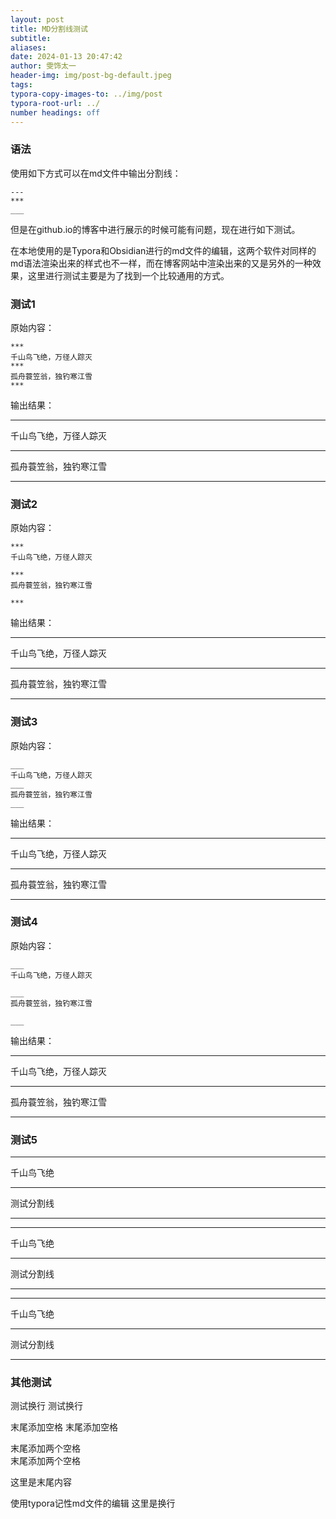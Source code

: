 ```yaml
---
layout: post
title: MD分割线测试
subtitle: 
aliases: 
date: 2024-01-13 20:47:42
author: 雯饰太一
header-img: img/post-bg-default.jpeg
tags: 
typora-copy-images-to: ../img/post
typora-root-url: ../
number headings: off
---
```

### 语法
使用如下方式可以在md文件中输出分割线：
```
---
***
___
```
但是在github.io的博客中进行展示的时候可能有问题，现在进行如下测试。

在本地使用的是Typora和Obsidian进行的md文件的编辑，这两个软件对同样的md语法渲染出来的样式也不一样，而在博客网站中渲染出来的又是另外的一种效果，这里进行测试主要是为了找到一个比较通用的方式。
### 测试1

原始内容：
```
***
千山鸟飞绝，万径人踪灭
***
孤舟蓑笠翁，独钓寒江雪
***
```
输出结果：
***
千山鸟飞绝，万径人踪灭
***
孤舟蓑笠翁，独钓寒江雪
***
### 测试2
原始内容：
```
***
千山鸟飞绝，万径人踪灭

***
孤舟蓑笠翁，独钓寒江雪

***
```
输出结果：
***
千山鸟飞绝，万径人踪灭

***
孤舟蓑笠翁，独钓寒江雪

***

### 测试3

原始内容：
```
___
千山鸟飞绝，万径人踪灭
___
孤舟蓑笠翁，独钓寒江雪
___
```
输出结果：
___
千山鸟飞绝，万径人踪灭
___
孤舟蓑笠翁，独钓寒江雪
___
### 测试4
原始内容：
```
___
千山鸟飞绝，万径人踪灭

___
孤舟蓑笠翁，独钓寒江雪

___
```
输出结果：
___
千山鸟飞绝，万径人踪灭

___
孤舟蓑笠翁，独钓寒江雪

___
### 测试5

---

千山鸟飞绝

---

测试分割线

---

***

千山鸟飞绝

***

测试分割线

***

***

千山鸟飞绝

***

测试分割线

---



### 其他测试
测试换行
测试换行

末尾添加空格 
末尾添加空格

末尾添加两个空格  
末尾添加两个空格  

这里是末尾内容



使用typora记性md文件的编辑
这里是换行